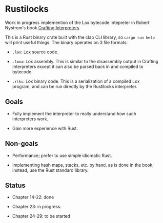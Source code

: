 # Rustilocks

Work in progress implemention of the Lox bytecode intepreter in Robert Nystrom's book
    [Crafting Interpreters](https://craftinginterpreters.com/).

This is a Rust binary crate built with the clap CLI library, so `cargo run help`
    will print useful things.
The binary operates on 3 file formats:

- `.lox`: Lox source code.

- `.loxa`: Lox assembly. This is similar to the disassembly output in Crafting Interpreters
    except it can also be parsed back in and compiled to bytecode.

- `.rlks`: Lox binary code. This is a serialization of a compiled Lox program,
    and can be run directly by the Rustilocks interpreter.

## Goals

- Fully implement the interpreter to really understand how such interpreters work.

- Gain more experience with Rust.

## Non-goals

- Performance; prefer to use simple idiomatic Rust.

- Implementing hash maps, stacks, etc. by hand, as is done in the book; instead, use the Rust standard library.

## Status

- Chapter 14-22: done

- Chapter 23: in progress.

- Chapter 24-29: to be started
